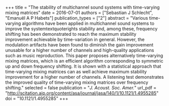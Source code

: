 +++
title = "The stability of multichannel sound systems with time-varying mixing matrices"
date = 2016-07-01
authors = ["Sebastian J Schlecht", "Emanuël A P Habets"]
publication_types = ["2"]
abstract = "Various time-varying algorithms have been applied in multichannel sound systems to improve the systemtextquoterights stability and, among these, frequency shifting has been demonstrated to reach the maximum stability improvement achievable by time-variation in general. However, the modulation artifacts have been found to diminish the gain improvement unusable for a higher number of channels and high-quality applications such as music reproduction. This paper proposes alternatively time-varying mixing matrices, which is an efficient algorithm corresponding to symmetric up and down frequency shifting. It is shown with a statistical approach that time-varying mixing matrices can as well achieve maximum stability improvement for a higher number of channels. A listening test demonstrates the improved quality of time-varying mixing matrices over frequency shifting."
selected = false
publication = "*J. Acoust. Soc. Amer.*"
url_pdf = "http://scitation.aip.org/content/asa/journal/jasa/140/1/10.1121/1.4955285"
doi = "10.1121/1.4955285"
+++

